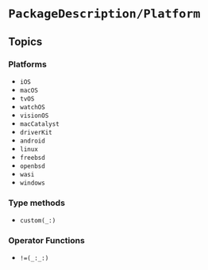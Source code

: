 # ``PackageDescription/Platform``


## Topics

### Platforms

- ``iOS``
- ``macOS``
- ``tvOS``
- ``watchOS``
- ``visionOS``
- ``macCatalyst``
- ``driverKit``
- ``android``
- ``linux``
- ``freebsd``
- ``openbsd``
- ``wasi``
- ``windows``

### Type methods

- ``custom(_:)``

### Operator Functions

- ``!=(_:_:)``
